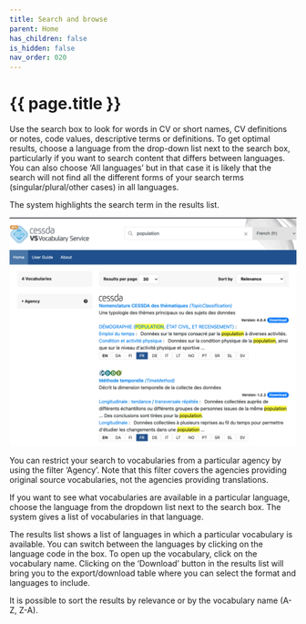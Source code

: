 ```yaml
---
title: Search and browse
parent: Home
has_children: false
is_hidden: false
nav_order: 020
---
```


# {{ page.title }}

Use the search box to look for words in CV or short names, CV definitions or notes,
code values, descriptive terms or definitions.
To get optimal results, choose a language from the drop-down list next to the search box,
particularly if you want to search content that differs between languages.
You can also choose ‘All languages’ but in that case it is likely that the search will not find all
the different forms of your search terms (singular/plural/other cases) in all languages.

The system highlights the search term in the results list.

![Image 3](images/image3.png "Image 3")

You can restrict your search to vocabularies from a particular agency by using the filter ‘Agency’.
Note that this filter covers the agencies providing original source vocabularies,
not the agencies providing translations.

If you want to see what vocabularies are available in a particular language,
choose the language from the dropdown list next to the search box.
The system gives a list of vocabularies in that language.

The results list shows a list of languages in which a particular vocabulary is available.
You can switch between the languages by clicking on the language code in the box.
To open up the vocabulary, click on the vocabulary name.
Clicking on the ‘Download’ button in the results list will bring you to the export/download table
where you can select the format and languages to include.

It is possible to sort the results by relevance or by the vocabulary name (A-Z, Z-A).

